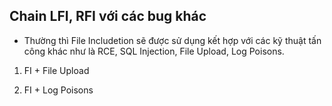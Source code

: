 ## Chain LFI, RFI với các bug khác

- Thường thì File Includetion sẽ được sử dụng kết hợp với các kỹ thuật tấn công khác như là RCE, SQL Injection, File Upload, Log Poisons.

1. FI + File Upload












2. FI + Log Poisons
